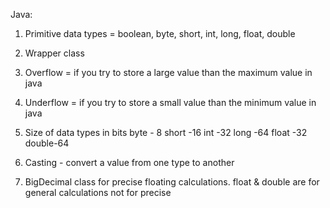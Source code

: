 Java:
1. Primitive data types = boolean, byte, short, int, long, float, double
2. Wrapper class
3. Overflow  = if you try to store a large value than the maximum value in java
4. Underflow  = if you try to store a small value than the minimum value in java
6. Size of data types in bits 
 byte  - 8
 short -16
 int   -32
 long  -64
 float -32
 double-64
  
 7. Casting - convert a value from one type to another
 8. BigDecimal class for precise floating calculations. float & double are for general calculations not for precise
 




